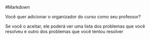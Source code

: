 #Markdown

Você quer adicionar o organizador do curso como seu professor?

Se você o aceitar, ele poderá ver uma lista dos problemas que você resolveu e outro dos problemas que você tentou resolver
